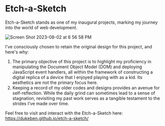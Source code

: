# Etch-a-Sketch
Etch-a-Sketch stands as one of my inaugural projects, marking my journey into the world of web development.

![Screen Shot 2023-08-02 at 6 56 58 PM](https://github.com/DukeBen/etch-a-sketch/assets/93052545/76b0550f-1e21-4238-9844-38b36464eb5c)


I've consciously chosen to retain the original design for this project, and here's why:

1. The primary objective of this project is to highlight my proficiency in manipulating the Document Object Model (DOM) and deploying JavaScript event handlers, all within the framework of constructing a digital replica of a device that I enjoyed playing with as a kid. Its aesthetics are not the primary focus here.
2. Keeping a record of my older codes and designs provides an avenue for self-reflection. While the daily grind can sometimes lead to a sense of stagnation, revisiting my past work serves as a tangible testament to the strides I've made over time.


Feel free to visit and interact with the Etch-a-Sketch here: https://dukeben.github.io/etch-a-sketch/
